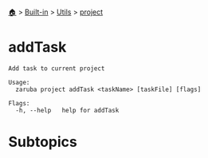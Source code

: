 <!--startTocHeader-->
[🏠](../../../README.md) > [Built-in](../../README.md) > [Utils](../README.md) > [project](README.md)
# addTask
<!--endTocHeader-->

```
Add task to current project

Usage:
  zaruba project addTask <taskName> [taskFile] [flags]

Flags:
  -h, --help   help for addTask

```

# Subtopics
<!--startTocSubtopic-->
<!--endTocSubtopic-->
